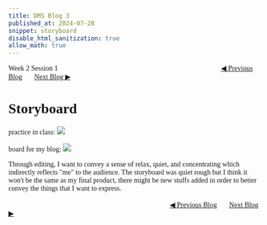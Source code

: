 ```yaml
---
title: DMS Blog 3
published_at: 2024-07-28
snippet: storyboard
disable_html_sanitization: true
allow_math: true
---
```

<font face="Times New Roman">
Week 2 Session 1
<a href="https://d20502-d-dms1-blog-38.deno.dev/second-blog-post" class="button" style="margin-left:23em">◀︎ Previous Blog</a>&nbsp;&nbsp;&nbsp;&nbsp;&nbsp;&nbsp;
<a href="https://d20502-d-dms1-blog-38.deno.dev/fourth-blog-post" class="button">Next Blog ▶︎</a>

# Storyboard

practice in class:
![](240728/sbic.png)

board for my blog:
![](240728/sb.png)

Through editing, I want to convey a sense of relax, quiet, and concentrating which indirectly reflects "me" to the audience. The storyboard was quiet rough but I think it won't be the same as my final product, there might be new stuffs added in order to better convey the things that I want to express.
<br></br>
<a href="https://d20502-d-dms1-blog-38.deno.dev/second-blog-post" class="button" style="margin-left:23em">◀︎ Previous Blog</a>&nbsp;&nbsp;&nbsp;&nbsp;&nbsp;&nbsp;
<a href="https://d20502-d-dms1-blog-38.deno.dev/fourth-blog-post" class="button">Next Blog ▶︎</a>
</font>